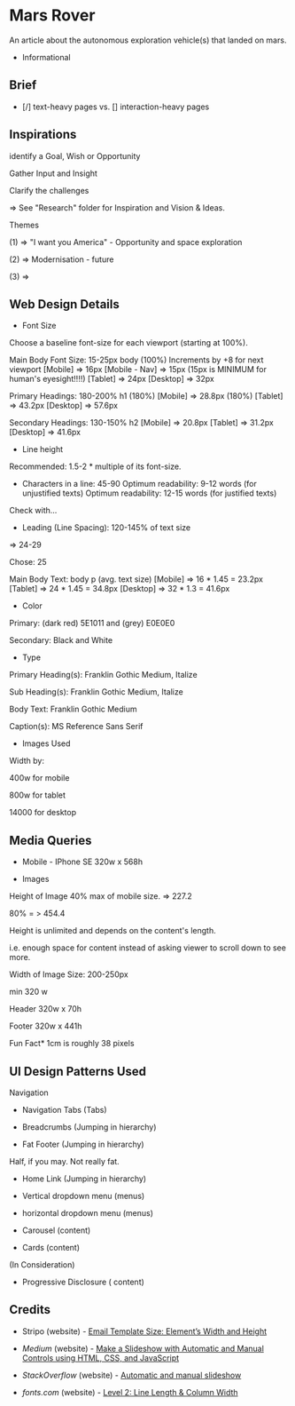 # Mars Rover

An article about the autonomous exploration vehicle(s) that landed on mars.

- Informational

## Brief

- [/] text-heavy pages vs. [] interaction-heavy pages

## Inspirations

identify a Goal, Wish or Opportunity

Gather Input and Insight

Clarify the challenges

=> See "Research" folder for Inspiration and Vision & Ideas.

Themes

(1) => "I want you America" - Opportunity and space exploration

(2) => Modernisation - future

(3) =>

## Web Design Details

- Font Size

Choose a baseline font-size for each viewport (starting at 100%).

Main Body Font Size: 15-25px
body
(100%)
Increments by +8 for next viewport
[Mobile] => 16px
  [Mobile - Nav] => 15px (15px is MINIMUM for human's eyesight!!!!)
[Tablet] => 24px
[Desktop] => 32px

Primary Headings: 180-200%
h1
(180%)
[Mobile] => 28.8px (180%)
[Tablet] => 43.2px
[Desktop] => 57.6px

Secondary Headings: 130-150%
h2
[Mobile] => 20.8px
[Tablet] => 31.2px
[Desktop] => 41.6px

- Line height

Recommended: 1.5-2 * multiple of its font-size.

- Characters in a line: 45-90
Optimum readability: 9-12 words (for unjustified texts)
Optimum readability: 12-15 words (for justified texts)

Check with...

- Leading (Line Spacing): 120-145% of text size

=> 24-29

Chose: 25

Main Body Text:
body p (avg. text size)
[Mobile] => 16 * 1.45 = 23.2px
[Tablet] => 24 * 1.45 = 34.8px
[Desktop] => 32 * 1.3 = 41.6px

- Color

Primary: (dark red) 5E1011 and (grey) E0E0E0

Secondary: Black and White

- Type

Primary Heading(s): Franklin Gothic Medium, Italize

Sub Heading(s): Franklin Gothic Medium, Italize

Body Text: Franklin Gothic Medium

Caption(s): MS Reference Sans Serif

- Images Used

Width by:

400w for mobile

800w for tablet

14000 for desktop

## Media Queries

* Mobile - IPhone SE 320w x 568h

- Images

Height of Image 40% max of mobile size. => 227.2

80% = > 454.4

Height is unlimited and depends on the content's length.

i.e. enough space for content instead of asking viewer to scroll down to see more.

Width of Image Size: 200-250px

min 320 w

Header 320w x 70h

Footer 320w x 441h

Fun Fact* 1cm is roughly 38 pixels

## UI Design Patterns Used

Navigation

- Navigation Tabs (Tabs)

- Breadcrumbs (Jumping in hierarchy)

- Fat Footer (Jumping in hierarchy)

Half, if you may. Not really fat.

- Home Link (Jumping in hierarchy)

- Vertical dropdown menu (menus)

- horizontal dropdown menu (menus)

- Carousel (content)

- Cards (content)

(In Consideration)

- Progressive Disclosure ( content)



## Credits

- Stripo (website) - [Email Template Size: Element’s Width and Height](https://stripo.email/blog/email-template-size-width-height/)

- _Medium_ (website) - [Make a Slideshow with Automatic and Manual Controls using HTML, CSS, and JavaScript](https://medium.com/@mattcroak718/make-a-slideshow-with-automatic-and-manual-controls-using-html-css-and-javascript-b7e9305168f9)

- _StackOverflow_ (website) - [Automatic and manual slideshow](https://stackoverflow.com/questions/40638969/automatic-and-manual-slideshow)

- _fonts.com_ (website) - [Level 2: Line Length & Column Width](https://www.fonts.com/content/learning/fontology/level-2/text-typography/length-column-width)
